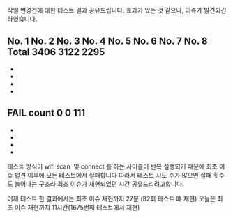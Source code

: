 작일 변경건에 대한 테스트 결과 공유드립니다.
효과가 있는 것 같으나, 이슈가 발견되긴 하였습니다.

No. 1
No. 2
No. 3
No. 4
No. 5
No. 6
No. 7
No. 8
Total
3406
3122
2295
-
-
-
-
-
FAIL count
0
0
111
-
-
-
-
-

테스트 방식이 wifi scan  및 connect 를 하는 사이클이 반복 실행되기 때문에 최초 이슈 발견 이후에 모든 테스트에서 실패합니다 따라서 테스트 시도 수가 많으면 실패 횟수도 늘어나는 구조라 최초 이슈가 재현되었던 시간 공유드리려고합니다.


어제 테스트 한 결과에서는 최초 이슈 재현까지 27분 (82회 테스트 떄 재현)
오늘은 최초 이슈 재현까지 11시간(1675번째 테스트에서 재현)
